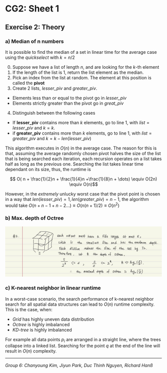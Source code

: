 

# CG2: Sheet 1 


## Exercise 2: Theory

### a) Median of n numbers
It is possible to find the median of a set in linear time for the average case using the *quickselect* with $k=n/2$

0. Suppose we have a list of length $n$, and are looking for the $k$-th element
1. If the length of the list is 1, return the list element as the median.
2. Pick an index from the list at random. The element at this position is called the **pivot**
3. Create 2 lists, *lesser_piv* and *greater_piv*.
  - Elements less than or equal to the pivot go in *lesser_piv*
  - Elements strictly greater than the pivot go in *great_piv*
4. Distinguish between the following cases
 - If **lesser_piv** contains more than $k$ elements, go to line 1, with $list = lesser\_piv$ and $k=k$.
 - if **greater_piv** contains more than $k$ elements, go to line 1, with $list = greater\_piv$ and $k=k-len(lesser\_piv)$

This algorithm executes in $O(n)$ in the average case. The reason for this is that, assuming the average randomly chosen pivot halves the size of the list that is being searched each iteration, each recursion operates on a list takes half as long as the previous one. Searching the list takes linear time dependant on its size, thus, the runtime is

$$ O( n + \frac{1}{2}n + \frac{1}{4}n +\frac{1}{8}n + \dots) \equiv O(2n) \equiv O(n)$$

However, in the *extremely* unlucky worst case that the pivot point is chosen in a way that $len(lesser\_piv)=1, len(greater\_piv)=n-1$, the algorithm would take $O(n+n-1+n-2\dots) \equiv O(n(n+1)/2) \equiv O(n^2)$

### b) Max. depth of Octree
![](images/sheet1exercise2.jpg)

### c) K-nearest neighbor in linear runtime

In a worst-case scenario, the search performance of k-nearest neighbor search for all spatial data structures can lead to $O(n)$ runtime complexity. This is the case, when:

- *Grid* has highly uneven data distribution
- *Octree* is highly imbalanced 
- *KD-tree* is highly imbalanced 

For example all data points $p_i$ are arranged in a straight line, where the trees collapse into a linked list. Searching for the point $q$ at the end of the line will result in $O(n)$ complexity.








---
*Group 6: Chanyoung Kim, Jiyun Park, Duc Thinh Nguyen,   Richard Hanß*
